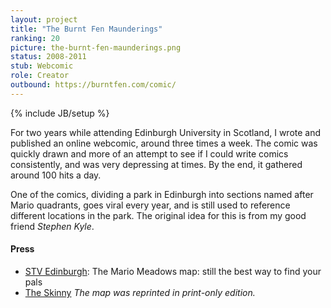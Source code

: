 ```yaml
---
layout: project
title: "The Burnt Fen Maunderings"
ranking: 20
picture: the-burnt-fen-maunderings.png
status: 2008-2011
stub: Webcomic
role: Creator
outbound: https://burntfen.com/comic/
---
```

{% include JB/setup %}

For two years while attending Edinburgh University in Scotland, I wrote and published an online webcomic, around three times a week. The comic was quickly drawn and more of an attempt to see if I could write comics consistently, and was very depressing at times.  By the end, it gathered around 100 hits a day.

One of the comics, dividing a park in Edinburgh into sections named after Mario quadrants, goes viral every year, and is still used to reference different locations in the park. The original idea for this is from my good friend _Stephen Kyle_.

#### Press

- [STV Edinburgh](http://edinburgh.stv.tv/articles/272112-mario-meadows-map-gives-edinburgh-park-nintendo-names/?fromstreampost=100166): The Mario Meadows map: still the best way to find your pals
- [The Skinny](http://www.theskinny.co.uk/) _The map was reprinted in print-only edition._